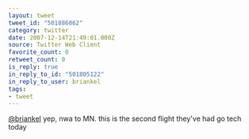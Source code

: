 ```yaml
---
layout: tweet
tweet_id: "501886862"
category: twitter
date: 2007-12-14T21:49:01.000Z
source: Twitter Web Client
favorite_count: 0
retweet_count: 0
is_reply: true
in_reply_to_id: "501805122"
in_reply_to_user: briankel
tags:
- tweet
---
```


[@briankel](https://twitter.com/@briankel) yep, nwa to MN. this is the second flight they've had go tech today
